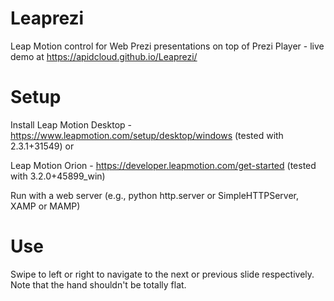 # Leaprezi
Leap Motion control for Web Prezi presentations on top of Prezi Player - live demo at https://apidcloud.github.io/Leaprezi/

# Setup
Install Leap Motion Desktop - https://www.leapmotion.com/setup/desktop/windows (tested with 2.3.1+31549) or

Leap Motion Orion - https://developer.leapmotion.com/get-started (tested with 3.2.0+45899_win)

Run with a web server (e.g., python http.server or SimpleHTTPServer, XAMP or MAMP)

# Use
Swipe to left or right to navigate to the next or previous slide respectively. Note that the hand shouldn't be totally flat.

